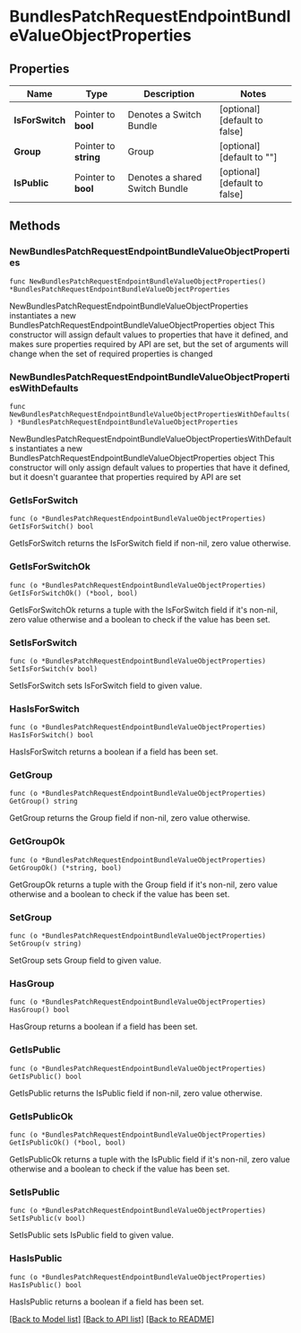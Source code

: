 # BundlesPatchRequestEndpointBundleValueObjectProperties

## Properties

Name | Type | Description | Notes
------------ | ------------- | ------------- | -------------
**IsForSwitch** | Pointer to **bool** | Denotes a Switch Bundle | [optional] [default to false]
**Group** | Pointer to **string** | Group | [optional] [default to ""]
**IsPublic** | Pointer to **bool** | Denotes a shared Switch Bundle | [optional] [default to false]

## Methods

### NewBundlesPatchRequestEndpointBundleValueObjectProperties

`func NewBundlesPatchRequestEndpointBundleValueObjectProperties() *BundlesPatchRequestEndpointBundleValueObjectProperties`

NewBundlesPatchRequestEndpointBundleValueObjectProperties instantiates a new BundlesPatchRequestEndpointBundleValueObjectProperties object
This constructor will assign default values to properties that have it defined,
and makes sure properties required by API are set, but the set of arguments
will change when the set of required properties is changed

### NewBundlesPatchRequestEndpointBundleValueObjectPropertiesWithDefaults

`func NewBundlesPatchRequestEndpointBundleValueObjectPropertiesWithDefaults() *BundlesPatchRequestEndpointBundleValueObjectProperties`

NewBundlesPatchRequestEndpointBundleValueObjectPropertiesWithDefaults instantiates a new BundlesPatchRequestEndpointBundleValueObjectProperties object
This constructor will only assign default values to properties that have it defined,
but it doesn't guarantee that properties required by API are set

### GetIsForSwitch

`func (o *BundlesPatchRequestEndpointBundleValueObjectProperties) GetIsForSwitch() bool`

GetIsForSwitch returns the IsForSwitch field if non-nil, zero value otherwise.

### GetIsForSwitchOk

`func (o *BundlesPatchRequestEndpointBundleValueObjectProperties) GetIsForSwitchOk() (*bool, bool)`

GetIsForSwitchOk returns a tuple with the IsForSwitch field if it's non-nil, zero value otherwise
and a boolean to check if the value has been set.

### SetIsForSwitch

`func (o *BundlesPatchRequestEndpointBundleValueObjectProperties) SetIsForSwitch(v bool)`

SetIsForSwitch sets IsForSwitch field to given value.

### HasIsForSwitch

`func (o *BundlesPatchRequestEndpointBundleValueObjectProperties) HasIsForSwitch() bool`

HasIsForSwitch returns a boolean if a field has been set.

### GetGroup

`func (o *BundlesPatchRequestEndpointBundleValueObjectProperties) GetGroup() string`

GetGroup returns the Group field if non-nil, zero value otherwise.

### GetGroupOk

`func (o *BundlesPatchRequestEndpointBundleValueObjectProperties) GetGroupOk() (*string, bool)`

GetGroupOk returns a tuple with the Group field if it's non-nil, zero value otherwise
and a boolean to check if the value has been set.

### SetGroup

`func (o *BundlesPatchRequestEndpointBundleValueObjectProperties) SetGroup(v string)`

SetGroup sets Group field to given value.

### HasGroup

`func (o *BundlesPatchRequestEndpointBundleValueObjectProperties) HasGroup() bool`

HasGroup returns a boolean if a field has been set.

### GetIsPublic

`func (o *BundlesPatchRequestEndpointBundleValueObjectProperties) GetIsPublic() bool`

GetIsPublic returns the IsPublic field if non-nil, zero value otherwise.

### GetIsPublicOk

`func (o *BundlesPatchRequestEndpointBundleValueObjectProperties) GetIsPublicOk() (*bool, bool)`

GetIsPublicOk returns a tuple with the IsPublic field if it's non-nil, zero value otherwise
and a boolean to check if the value has been set.

### SetIsPublic

`func (o *BundlesPatchRequestEndpointBundleValueObjectProperties) SetIsPublic(v bool)`

SetIsPublic sets IsPublic field to given value.

### HasIsPublic

`func (o *BundlesPatchRequestEndpointBundleValueObjectProperties) HasIsPublic() bool`

HasIsPublic returns a boolean if a field has been set.


[[Back to Model list]](../README.md#documentation-for-models) [[Back to API list]](../README.md#documentation-for-api-endpoints) [[Back to README]](../README.md)


